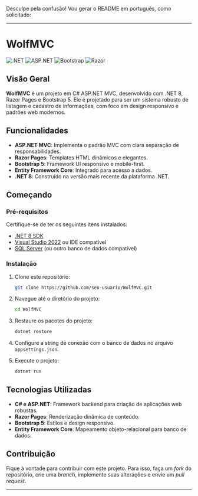 Desculpe pela confusão! Vou gerar o README em português, como solicitado:

---

# WolfMVC

![.NET](https://img.shields.io/badge/.NET-8.0-blueviolet?style=for-the-badge&logo=dotnet)
![ASP.NET](https://img.shields.io/badge/ASP.NET-MVC-blue?style=for-the-badge&logo=dotnet)
![Bootstrap](https://img.shields.io/badge/Bootstrap-5.3-purple?style=for-the-badge&logo=bootstrap)
![Razor](https://img.shields.io/badge/Razor-Pages-orange?style=for-the-badge&logo=razor)

## Visão Geral

**WolfMVC** é um projeto em C# ASP.NET MVC, desenvolvido com .NET 8, Razor Pages e Bootstrap 5. Ele é projetado para ser um sistema robusto de listagem e cadastro de informações, com foco em design responsivo e padrões web modernos.

## Funcionalidades

- **ASP.NET MVC**: Implementa o padrão MVC com clara separação de responsabilidades.
- **Razor Pages**: Templates HTML dinâmicos e elegantes.
- **Bootstrap 5**: Framework UI responsivo e mobile-first.
- **Entity Framework Core**: Integrado para acesso a dados.
- **.NET 8**: Construído na versão mais recente da plataforma .NET.

## Começando

### Pré-requisitos

Certifique-se de ter os seguintes itens instalados:

- [.NET 8 SDK](https://dotnet.microsoft.com/download/dotnet/8.0)
- [Visual Studio 2022](https://visualstudio.microsoft.com/) ou IDE compatível
- [SQL Server](https://www.microsoft.com/pt-br/sql-server) (ou outro banco de dados compatível)

### Instalação

1. Clone este repositório:

   ```bash
   git clone https://github.com/seu-usuario/WolfMVC.git
   ```

2. Navegue até o diretório do projeto:

   ```bash
   cd WolfMVC
   ```

3. Restaure os pacotes do projeto:

   ```bash
   dotnet restore
   ```

4. Configure a string de conexão com o banco de dados no arquivo `appsettings.json`.

5. Execute o projeto:
   ```bash
   dotnet run
   ```

## Tecnologias Utilizadas

- **C# e ASP.NET**: Framework backend para criação de aplicações web robustas.
- **Razor Pages**: Renderização dinâmica de conteúdo.
- **Bootstrap 5**: Estilos e design responsivo.
- **Entity Framework Core**: Mapeamento objeto-relacional para banco de dados.

## Contribuição

Fique à vontade para contribuir com este projeto. Para isso, faça um _fork_ do repositório, crie uma _branch_, implemente suas alterações e envie um _pull request_.

---
